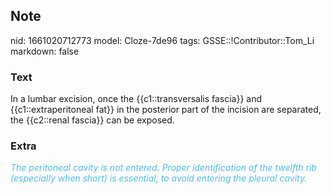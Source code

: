 ## Note
nid: 1661020712773
model: Cloze-7de96
tags: GSSE::!Contributor::Tom_Li
markdown: false

### Text
<div>
  In a lumbar excision, once the {{c1::transversalis fascia}} and
  {{c1::extraperitoneal fat}} in the posterior part of the incision
  are separated, the {{c2::renal fascia}} can be exposed.
</div>

### Extra
<i><font color="#4FBCFF">The peritoneal cavity is not entered.
Proper identification of the twelfth rib (especially when short) is
essential, to avoid entering the pleural cavity.</font></i>

